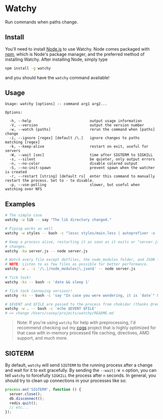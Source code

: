 # Watchy

Run commands when paths change.

## Install

You'll need to install [Node.js](http://nodejs.org) to use Watchy. Node comes
packaged with [npm](https://www.npmjs.org), which is Node's package manager, and
the preferred method of installing Watchy. After installing Node, simply type

```bash
npm install -g watchy
```

and you should have the `watchy` command available!

## Usage

```
Usage: watchy [options] -- command arg1 arg2...

Options:

  -h, --help                           output usage information
  -V, --version                        output the version number
  -w, --watch [paths]                  rerun the command when [paths] change
  -i, --ignore [regex] [default /\.]   ignore changes to paths matching [regex]
  -k, --keep-alive                     restart on exit, useful for servers
  -W, --wait [sec]                     time after SIGTERM to SIGKILL
  -s, --silent                         be quieter, only output errors
  -n, --no-color                       disable colored output
  -S, --no-init-spawn                  prevent spawn when the watcher is created
  -r, --restart [string] [default rs]  enter this command to manually restart the process. Set to - to disable.
  -p, --use-polling                    slower, but useful when watching over NFS
```

## Examples

```bash
# The simple case
watchy -w lib -- say "The lib directory changed."

# Piping works as well
watchy -w styles -- bash -c "lessc styles/main.less | autoprefixer -o .tmp/styles/main.css"

# Keep a process alive, restarting it as soon as it exits or "server.js"
# changes.
watchy -kw server.js -- node server.js

# Watch every file except dotfiles, the node_modules folder, and JSON files.
# NOTE: Listen to as few files as possible for better performance.
watchy -w . -i '/\.|/node_modules|\.json$' -- node server.js

# Tick tock!
watchy -ks -- bash -c 'date && sleep 1'

# Tick tock (annoying version)!
watchy -ks -- bash -c 'say "In case you were wondering, it is `date`" && sleep 5'

# $EVENT and $FILE are passed to the process from chokidar (thanks @remy).
watchy -w . -- bash -c 'echo $EVENT $FILE'
# => change /Users/casey/projects/watchy/README.md
```

> Note: If you're using `watchy` for help with preprocessing, I'd recommend
> checking out my [cogs](https://github.com/caseywebdev/cogs) project that is
> highly optimized for that case with in-memory processed file caching,
> directives, AMD support, and much more.

## SIGTERM

By default, `watchy` will send `SIGTERM` to the running process after a change and wait for it to exit gracefully. By sending the `--wait|-W n` option, you can tell `watchy` to forcefully `SIGKILL` the process after `n` seconds. In general, you should try to clean up connections in your processes like so:

```js
process.on('SIGTERM', function () {
  server.close();
  db.disconnect();
  redis.quit();
  // etc...
});
```
